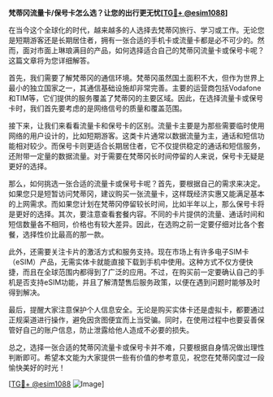 **梵蒂冈流量卡/保号卡怎么选？让您的出行更无忧[[TG💪+ @esim1088](https://t.me/s/esim1088)]**

在当今这个全球化的时代，越来越多的人选择去梵蒂冈旅行、学习或工作。无论您是短期游客还是长期居住者，拥有一张合适的手机卡或流量卡都是必不可少的。然而，面对市面上琳琅满目的产品，如何选择适合自己的梵蒂冈流量卡或保号卡呢？这篇文章将为您详细解答。

首先，我们需要了解梵蒂冈的通信环境。梵蒂冈虽然国土面积不大，但作为世界上最小的独立国家之一，其通信基础设施却非常完善。主要的运营商包括Vodafone和TIM等，它们提供的服务覆盖了梵蒂冈的主要区域。因此，在选择流量卡或保号卡时，我们首先要考虑的是网络信号的质量和覆盖范围。

接下来，让我们来看看流量卡和保号卡的区别。流量卡主要是为那些需要临时使用网络的用户设计的，比如短期游客。这类卡片通常以数据流量为主，通话和短信功能相对较少。而保号卡则更适合长期居住者，它不仅提供稳定的通话和短信服务，还附带一定量的数据流量。对于需要在梵蒂冈长时间停留的人来说，保号卡无疑是更好的选择。

那么，如何挑选一张合适的流量卡或保号卡呢？首先，要根据自己的需求来决定。如果您只是短暂访问梵蒂冈，建议购买一张流量卡，这样既经济实惠又能满足基本的上网需求。而如果您计划在梵蒂冈停留较长时间，比如半年以上，那么保号卡将是更好的选择。其次，要注意查看套餐内容。不同的卡片提供的流量、通话时间和短信数量各不相同，价格也有较大差异。因此，在选购之前一定要仔细对比各个套餐，选择性价比最高的那一款。

此外，还需要关注卡片的激活方式和服务支持。现在市场上有许多电子SIM卡（eSIM）产品，无需实体卡就能直接下载到手机中使用。这种方式不仅方便快捷，而且在全球范围内都得到了广泛的应用。不过，在购买前一定要确认自己的手机是否支持eSIM功能，并且了解清楚售后服务政策，以便在遇到问题时能够及时得到解决。

最后，提醒大家注意保护个人信息安全。无论是购买实体卡还是虚拟卡，都要通过正规渠道进行操作，避免因贪图便宜而上当受骗。同时，在使用过程中也要妥善保管好自己的账户信息，防止泄露给他人造成不必要的损失。

总之，选择一张合适的梵蒂冈流量卡或保号卡并不难，只要根据自身情况做出理性判断即可。希望本文能为大家提供一些有价值的参考意见，祝您在梵蒂冈度过一段愉快美好的时光！ 

[[TG💪+ @esim1088](https://t.me/s/esim1088) ![Image](https://i.postimg.cc/4NQfJmqS/Snipaste-2025-05-13-00-14-12.png)]